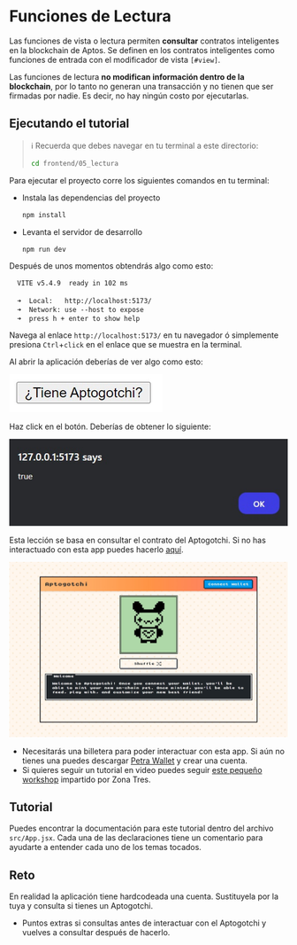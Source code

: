 # Funciones de Lectura

Las funciones de vista o lectura permiten **consultar** contratos inteligentes en la blockchain de Aptos. Se definen en los contratos inteligentes como funciones de entrada con el modificador de vista `[#view]`.

Las funciones de lectura **no modifican información dentro de la blockchain**, por lo tanto no generan una transacción y no tienen que ser firmadas por nadie. Es decir, no hay ningún costo por ejecutarlas.

## Ejecutando el tutorial

> :information_source: Recuerda que debes navegar en tu terminal a este directorio:
>```sh
>cd frontend/05_lectura
>```

Para ejecutar el proyecto corre los siguientes comandos en tu terminal:

* Instala las dependencias del proyecto
    ```sh
    npm install
    ```
* Levanta el servidor de desarrollo
    ```sh
    npm run dev
    ```

Después de unos momentos obtendrás algo como esto:
```
  VITE v5.4.9  ready in 102 ms

  ➜  Local:   http://localhost:5173/
  ➜  Network: use --host to expose
  ➜  press h + enter to show help
```

Navega al enlace `http://localhost:5173/` en tu navegador ó simplemente presiona `Ctrl`+`click` en el enlace que se muestra en la terminal.

Al abrir la aplicación deberías de ver algo como esto:

![fr9](../../recursos/frontend/fr9.jpg)

Haz click en el botón. Deberías de obtener lo siguiente:

![fr10](../../recursos/frontend/fr10.jpg)

Esta lección se basa en consultar el contrato del Aptogotchi. Si no has interactuado con esta app puedes hacerlo [aquí](https://aptogotchi.aptoslabs.com/).

![fr11](../../recursos/frontend/fr11.jpg)

* Necesitarás una billetera para poder interactuar con esta app. Si aún no tienes una puedes descargar [Petra Wallet](https://petra.app/) y crear una cuenta.
* Si quieres seguir un tutorial en video puedes seguir [este pequeño workshop](https://www.youtube.com/watch?v=3ScLyIuPBVs) impartido por Zona Tres.

## Tutorial

Puedes encontrar la documentación para este tutorial dentro del archivo `src/App.jsx`. Cada una de las declaraciones tiene un comentario para ayudarte a entender cada uno de los temas tocados.

## Reto

En realidad la aplicación tiene hardcodeada una cuenta. Sustituyela por la tuya y consulta si tienes un Aptogotchi.
* Puntos extras si consultas antes de interactuar con el Aptogotchi y vuelves a consultar después de hacerlo.